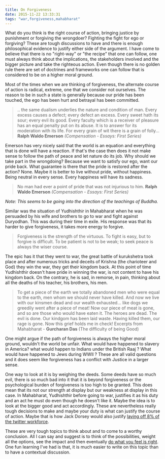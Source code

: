 ```yaml
---
title: On Forgiveness
date: 2015-11-22 13:33:31
tags: "war,forgiveness,mahabharat"
---
```

What do you think is the right course of action, bringing justice by punishment or forgiving the wrongdoer? Fighting the fight for ego or forgiving? These are tough discussions to have and there is enough philosophical evidence to justify either side of the argument. I have come to believe that there is no "right-way" or "the recipe" that one can follow, one must always think about the implications, the stakeholders involved and the bigger picture and take the righteous action. Even though there is no golden rule there are set of doctrines and frameworks one can follow that is considered to be on a higher moral ground.

Most of the times when we are thinking of forgiveness, the alternate course of action is radical, extreme, one that we consider not ourselves. The reason to be in such a state is generally because our pride has been touched, the ego has been hurt and betrayal has been committed. 

>  .. the same dualism underlies the nature and condition of man. Every excess causes a defect; every defect an excess. Every sweet hath its sour; every evil its good. Every faculty which is a receiver of pleasure has an equal penalty put on its abuse. It is to answer for its moderation with its life. For every grain of wit there is a grain of folly... 
> __Ralph Waldo Emerson__ _(Compensation - Essays: First Series)_

Emerson has very nicely said that the world is an equation and everything that is done will have a reaction. If that's the case then does it not make sense to follow the path of peace and let nature do its job. Why should we take part in the wrongdoing? Because we want to satisfy our ego, want our pride back. What guarantee is there that the pride is restored after the action? None. Maybe it is better to live without pride, without happiness. Being neutral in every sense. Every happiness will have its sadness. 

> No man had ever a point of pride that was not injurious to him.
> __Ralph Waldo Emerson__ _(Compensation - Essays: First Series)_

_Note: This seems to be going into the direction of the teachings of Buddha._

Similar was the situation of Yudhishthir in Mahabharat when he was persuaded by his wife and brothers to go to war and fight against Duryodhan. This was during their time in exile. His response was that its harder to give forgiveness, it takes more energy to forgive.

> Forgiveness is the strength of the virtuous. To fight is easy, but to forgive is difficult. To be patient is not to be weak; to seek peace is always the wiser course. 

The epic has it that they went to war, the great battle of kurukshetra took place and after numerous tricks and deceits of Krishna (the charioteer and God) they win the war, they get their kingdom back. At this point of time Yudhishthir doesn't have pride in winning the war, is not content to have his kingdom back. On the contrary, he is sad, in remorse, in pain, thinking about all the deaths of his teacher, his brothers, his men.

> To get a piece of the earth we totally abandoned men who were equal to the earth, men whom we should never have killed. And now we live with our kinsmen dead and our wealth exhausted... like dogs we greedily went after a piece of meat! Now our piece of meat is gone, and so are those who would have eaten it. The heroes are dead. The evil is done. Our kindgom has been laid waste. Having killed them, our rage is gone. Now this grief holds me in check!
> Excerpts from Mahabharat - __Gurcharan Das__ (The difficulty of being Good)

One might argue if the path of forgiveness is always the higher moral ground, wouldn't the world be unfair. What would have happened to slavery in America? what would happen to Indians under the British Raaj ? What would have happened to Jews during WWII ? These are all valid questions and it does seem like forgiveness has a conflict with Justice in a larger sense.

One way to look at it is by weighing the deeds. Some deeds have so much evil, there is so much bad into it that it is beyond forgiveness or the psychological burden of forgiveness is too high to be granted. This does mean that its not our strength at display but our weakness at display in this case. In Mahabharat, Yudhishthir before going to war, justifies it as his duty and an act he must do even though he doesn't like it. Maybe the idea is to look at the bigger good and act accordingly. These are nevertheless really tough decisions to make and maybe your duty is what can justify the course of action. Maybe that is how Jack Dorsey would also justify [laying off 8% of the twitter workforce](http://www.wired.com/2015/10/twitter-layoffs/).

These are very tough topics to think about and to come to a worthy conclusion. All I can say and suggest is to think of the possibilities, weight all the options, see the impact and then eventually [do what you feel is right](http://avinash.com.np/2015/07/11/Self-Reliance.html). One fun learning I've had is that, it is much easier to write on this topic than to have a contextual discussion.
